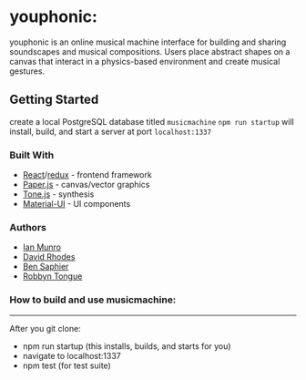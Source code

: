 # youphonic:
youphonic is an online musical machine interface for building and sharing soundscapes and musical compositions. Users place abstract shapes on a canvas that interact in a physics-based environment and create musical gestures.

## Getting Started
create a local PostgreSQL database titled `musicmachine`
`npm run startup` will install, build, and start a server at port `localhost:1337`

### Built With
* <a href="https://github.com/facebook/react">React</a>/<a href="https://github.com/reactjs/redux">redux</a> - frontend framework
* <a href="http://paperjs.org/">Paper.js</a> - canvas/vector graphics
* <a href="tonejs.org">Tone.js</a> - synthesis
* <a href="http://www.material-ui.com/#/">Material-UI</a> - UI components

### Authors
* <a href="https://github.com/ianmunrobot">Ian Munro</a>
* <a href="https://github.com/dfrho">David Rhodes</a>
* <a href="https://github.com/bsaphier">Ben Saphier</a>
* <a href="https://github.com/RTongue">Robbyn Tongue</a>

### How to build and use musicmachine:
------
After you git clone:
* npm run startup (this installs, builds, and starts for you)
* navigate to localhost:1337
* npm test (for test suite)
